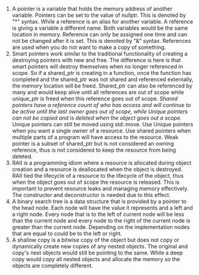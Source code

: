 1. A pointer is a variable that holds the memory address of another variable. Pointers can be set to the value of nullptr. This is denoted by "*" syntax. While a reference is an alias for another variable. A reference is giving a variable a different name. Both variables would be the same location in memory. Reference can only be assigned one time and can not be changed after it is set. This is denoted by "&" syntax. References are used when you do not want to make a copy of something.
2. Smart pointers work similar to the traditional functionality of creating a destroying pointers with new and free. The difference is here is that smart pointers will destroy themselves when no longer referenced in scope. So if a shared_ptr is creating in a function, once the function has completed and the shared_ptr was not shared and referenced externally, the memory location will be freed. Shared_ptr can also be referenced by many and would keep alive until all references are out of scope while unique_ptr is freed when this reference goes out of scope.  *Shared pointers have a reference count of who has access and will continue to be active until the last owner goes out of scope, while Unique pointers can not be copied and is deleted when the object goes out a scope.* Unique pointers can still be moved using std::move. Use Unique pointers when you want a single owner of a resource. Use shared pointers when multiple parts of a program will have access to the resource. Weak pointer is a subset of shared_ptr but is not considered an owning reference, thus is not considered to keep the resource from being deleted.
3. RAII is a programming idiom where a resource is allocated during object creation and a resource is deallocated when the object is destroyed. RAII tied the lifecycle of a resource to the lifecycle of the object, thus when the object goes out of scope the resource is released. This is important to prevent resource leaks and managing memory effectively. The constructor and deconstructor is needed due to this effect.
4. A binary search tree is a data structure that is provided by a pointer to the head node. Each node will have the value it represents and a left and a right node. Every node that is to the left of current node will be less than the current node and every node to the right of the current node is greater than the current node. Depending on the implementation nodes that are equal to could be to the left or right. 
5. A shallow copy is a bitwise copy of the object but does not copy or dynamically create new copies of any nested objects. The original and copy's nest objects would still be pointing to the same. While a deep copy would copy all nested objects and allocate the memory so the objects are completely different.